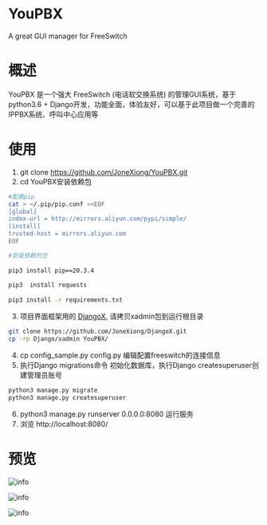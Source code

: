 # YouPBX
A great GUI manager for FreeSwitch

# 概述

YouPBX 是一个强大 FreeSwitch (电话软交换系统) 的管理GUI系统，基于python3.6 + Django开发，功能全面，体验友好，可以基于此项目做一个完善的IPPBX系统、呼叫中心应用等

# 使用

1. git clone https://github.com/JoneXiong/YouPBX.git
2. cd YouPBX安装依赖包
```bash
#配置pip
cat > ~/.pip/pip.conf <<EOF
[global]
index-url = http://mirrors.aliyun.com/pypi/simple/
[install]
trusted-host = mirrors.aliyun.com
EOF

#安装依赖的包
 
pip3 install pip==20.3.4
 
pip3  install requests
 
pip3 install -r requirements.txt
```
3. 项目界面框架用的 [DjangoX](https://github.com/JoneXiong/DjangoX), 请拷贝xadmin包到运行根目录
```bash
git clone https://github.com/JoneXiong/DjangoX.git
cp -rp Django/xadmin YouPBX/
```
4. cp config_sample.py config.py 编辑配置freeswitch的连接信息
5. 执行Django migrations命令 初始化数据库，执行Django createsuperuser创建管理员账号
```bash
python3 manage.py migrate
python3 manage.py createsuperuser
```   
6. python3 manage.py runserver 0.0.0.0:8080 运行服务
7. 浏览 http://localhost:8080/


# 预览
![info](https://github.com/merry1314/YouPBX/raw/master/apps/base/static/base/images/youpbx0.jpg)

![info](https://github.com/merry1314/YouPBX/raw/master/apps/base/static/base/images/youpbx1.jpg)

![info](https://github.com/merry1314/YouPBX/raw/master/apps/base/static/base/images/youpbx2.jpg)
